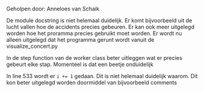 Geholpen door: Anneloes van Schaik

De module docstring is niet helemaal duidelijk. Er komt bijvoorbeeld uit de lucht vallen hoe de accidents precies gebeuren.
Er kan ook meer uitgelegd worden hoe het proramma precies gebruikt moet worden. Er wordt nu alleen uitgelegd dat het programma gerunt wordt vanuit de visualize_concert.py

In de step function van de worker class beter uitleggen wat er precies gebeurt elke stap. Momenteel is dat een beetje onduidelijk

In line 533 wordt er `i += 1` gedaan. Dit is niet helemaal duidelijk waarom. Dit kon beter uitgelegd worden doormiddel van bijvoorbeeld comments